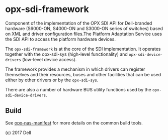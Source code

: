 # opx-sdi-framework
Component of the implementation of the OPX SDI API for Dell-branded hardware (S6000-ON, S4000-ON and S3000-ON series of switches) based on XML and driver configuration files.The Platform Adaptation Service uses the SDI API to access the platform hardware devices.

The `opx-sdi-framework` is at the core of the SDI implementation. It operates together with the opx-sdi-sys (high-level functionality) and `opx-sdi-device-drivers` (low-level device access).

The framework provides a mechanism in which drivers can register themselves and their resources, buses and other facilities that can be used either by other drivers or by the `opx-sdi-sys`. 

There are also a number of hardware BUS utility functions used by the `opx-sdi-device-drivers`.

## Build
See [opx-nas-manifest](https://github.com/open-switch/opx-nas-manifest) for more details on the common build tools.  

(c) 2017 Dell
